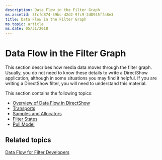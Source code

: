 ```yaml
---
description: Data Flow in the Filter Graph
ms.assetid: 3fcfd874-39bc-42d2-9fc9-2d8945ffa8e3
title: Data Flow in the Filter Graph
ms.topic: article
ms.date: 05/31/2018
---
```


# Data Flow in the Filter Graph

This section describes how media data moves through the filter graph. Usually, you do not need to know these details to write a DirectShow application, although in some situations you may find it helpful. If you are writing a DirectShow filter, you will need to understand this material.

This section contains the following topics:

-   [Overview of Data Flow in DirectShow](overview-of-data-flow-in-directshow.md)
-   [Transports](transports.md)
-   [Samples and Allocators](samples-and-allocators.md)
-   [Filter States](filter-states.md)
-   [Pull Model](pull-model.md)

## Related topics

<dl> <dt>

[Data Flow for Filter Developers](data-flow-for-filter-developers.md)
</dt> </dl>

 

 



